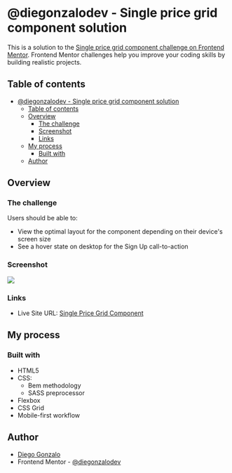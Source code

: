# @diegonzalodev - Single price grid component solution

This is a solution to the [Single price grid component challenge on Frontend Mentor](https://www.frontendmentor.io/challenges/single-price-grid-component-5ce41129d0ff452fec5abbbc). Frontend Mentor challenges help you improve your coding skills by building realistic projects. 

## Table of contents

- [@diegonzalodev - Single price grid component solution](#diegonzalodev---single-price-grid-component-solution)
  - [Table of contents](#table-of-contents)
  - [Overview](#overview)
    - [The challenge](#the-challenge)
    - [Screenshot](#screenshot)
    - [Links](#links)
  - [My process](#my-process)
    - [Built with](#built-with)
  - [Author](#author)

## Overview

### The challenge

Users should be able to:

- View the optimal layout for the component depending on their device's screen size
- See a hover state on desktop for the Sign Up call-to-action

### Screenshot

![](./screenshot.jpg)


### Links

- Live Site URL: [Single Price Grid Component](https://your-live-site-url.com)

## My process

### Built with

- HTML5
- CSS:
  - Bem methodology
  - SASS preprocessor
- Flexbox
- CSS Grid
- Mobile-first workflow

## Author

- [Diego Gonzalo](https://github.com/diegonzalodev)
- Frontend Mentor - [@diegonzalodev](https://www.frontendmentor.io/profile/diegonzalodev)
